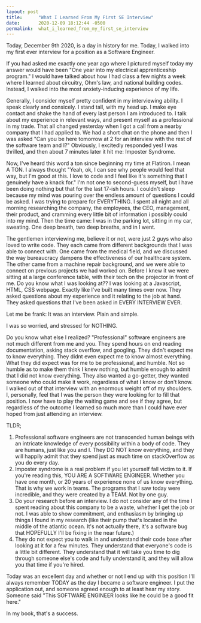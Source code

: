 ```yaml
---
layout: post
title:      "What I Learned From My First SE Interview"
date:       2020-12-09 18:12:44 -0500
permalink:  what_i_learned_from_my_first_se_interview
---
```



Today, December 9th 2020, is a day in history for me. Today, I walked into my first ever interview for a position as a Software Engineer.

If you had asked me exactly one year ago where I pictured myself today my answer would have been "One year into my  electrical apprenticeship program." I would have talked about how I had class a few nights a week where I learned about circuitry, Ohm's law, and national building codes. Instead, I walked into the most anxiety-inducing experience of my life.

Generally, I consider myself pretty confident in my interviewing ability. I speak clearly and consicely. I stand tall, with my head up. I make eye contact and shake the hand of every last person I am introduced to. I talk about my experience in relevant ways, and present myself as a professional in my trade. That all changed yesterday when I got a call from a nearby company that I had applied to. We had a short chat on the phone and then I was asked "Can you be here tomorrow at 2 for an interview with the rest of the software team and I?" Obviously, I excitedly responded yes! I was thrilled, and then about 7 minutes later it hit me: Imposter Syndrome.

Now, I've heard this word a ton since beginning my time at Flatiron. I mean A TON. I always thought "Yeah, ok, I can see why people would feel that way, but I'm good at this. I love to code and I feel like it's something that I genuinely have a knack for." I'm not one to second-guess myself, but I have been doing nothing but that for the last 17-ish hours. I couldn't sleep because my mind was pouring over the endless amount of questions I could be asked. I was trying to prepare for EVERYTHING. I spent all night and all morning researching the company, the employees, the CEO, management, their product, and cramming every little bit of information i possibly could into my mind.
Then the time came: I was in the parking lot, sitting in my car, sweating. One deep breath, two deep breaths, and in I went.

The gentlemen interviewing me, believe it or not, were just 2 guys who also loved to write code. They each came from different backgrounds that I was able to connect with. One came from the medical field, and we discussed the way bureaucracy dampens the effectiveness of our healthcare system. The other came from a machine repair background, and we were able to connect on previous projects we had worked on. Before I knew it we were sitting at a large conference table, with their tech on the projector in front of me.
Do you know what I was looking at?? I was looking at a Javascript, HTML, CSS webpage. Exactly like I've built many times over now. They asked questions about my experience and it relating to the job at hand. They asked questions that I've been asked in EVERY INTERVIEW EVER.

Let me be frank: It was an interview. Plain and simple.

I was so worried, and stressed for NOTHING.

Do you know what else I realized? "Professional" software engineers are not much different from me and you. They spend hours on end reading documentation, asking stack overflow, and googling. They didn't expect me to know everything. They didnt even expect me to know almost everything. What they did expect was for me to be professional, and humble. Not so humble as to make them think I knew nothing, but humble enough to admit that I did not know everything. They also wanted a go-getter, they wanted someone who could make it work, regardless of what I know or don't know.
I walked out of that interview with an enormous weight off of my shoulders. I, personally, feel that I was the person they were looking for to fill that position. I now have to play the waiting game and see if they agree, but regardless of the outcome I learned so much more than I could have ever hoped from just attending an interview.

TLDR; 
1. Professional software engineers are not transcended human beings with an intricate knowledge of every possibility within a body of code. They are humans, just like you and I. They DO NOT know everything, and they will happily admit that they spend just as much time on stackOverflow as you do every day.
2. Imposter syndrome is a real problem if you let yourself fall victim to it. If you're reading this, YOU ARE A SOFTWARE ENGINEER. Whether you have one month, or 20 years of experience none of us know everything. That is why we work in teams. The programs that I saw today were incredible, and they were created by a TEAM. Not by one guy.
3. Do your research before an interview. I do not consider any of the time I spent reading about this company to be a waste, whether I get the job or not. I was able to show commitment, and enthusiasm by bringing up things I found in my research (like their pump that's located in the middle of the atlantic ocean. It's not actually there, it's a software bug that HOPEFULLY I'll be fixing in the near future.) 
4. They do not expect you to walk in and understand their code base after looking at it for a few minutes. They understand that everyone's code is a little bit different. They understand that it will take you time to dig through someone else's code and fully understand it, and they will allow you that time if you're hired.

Today was an excellent day and whether or not I end up with this position I'll always remember TODAY as the day I became a software engineer. I put the application out, and someone agreed enough to at least hear my story. Someone said "This SOFTWARE ENGINEER looks like he could be a good fit here." 

In my book, that's a success.

